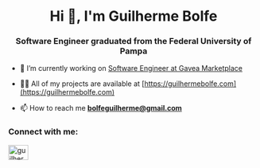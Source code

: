 <h1 align="center">Hi 👋, I'm Guilherme Bolfe</h1>
<h3 align="center">Software Engineer graduated from the Federal University of Pampa</h3>

- 🔭 I’m currently working on [Software Engineer at Gavea Marketplace](https://www.gavea.com/)

- 👨‍💻 All of my projects are available at [https://guilhermebolfe.com](https://guilhermebolfe.com)

- 📫 How to reach me **bolfeguilherme@gmail.com**

<h3 align="left">Connect with me:</h3>
<p align="left">
<a href="https://linkedin.com/in/guilherme-bolfe" target="blank"><img align="center" src="https://raw.githubusercontent.com/rahuldkjain/github-profile-readme-generator/master/src/images/icons/Social/linked-in-alt.svg" alt="guilherme-bolfe" height="30" width="40" /></a>
</p>
